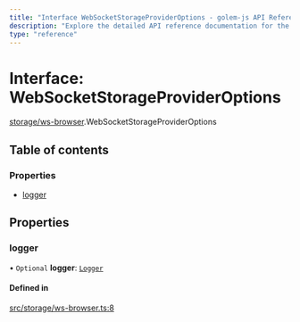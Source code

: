 ```yaml
---
title: "Interface WebSocketStorageProviderOptions - golem-js API Reference"
description: "Explore the detailed API reference documentation for the Interface WebSocketStorageProviderOptions within the golem-js SDK for the Golem Network."
type: "reference"
---
```

# Interface: WebSocketStorageProviderOptions

[storage/ws-browser](../modules/storage_ws_browser).WebSocketStorageProviderOptions

## Table of contents

### Properties

- [logger](storage_ws_browser.WebSocketStorageProviderOptions#logger)

## Properties

### logger

• `Optional` **logger**: [`Logger`](utils_logger_logger.Logger)

#### Defined in

[src/storage/ws-browser.ts:8](https://github.com/golemfactory/golem-js/blob/fd57fdd/src/storage/ws-browser.ts#L8)
